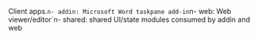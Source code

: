 ﻿Client apps.`n- addin: Microsoft Word taskpane add-in`n- web: Web viewer/editor`n- shared: shared UI/state modules consumed by addin and web
